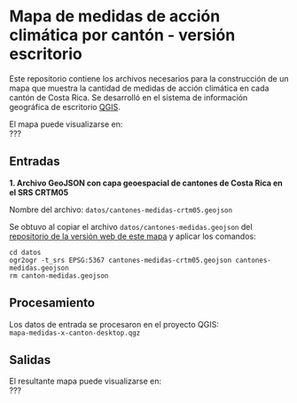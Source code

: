 # Mapa de medidas de acción climática por cantón - versión escritorio
Este repositorio contiene los archivos necesarios para la construcción de un mapa que muestra la cantidad de medidas de acción climática en cada cantón de Costa Rica. Se desarrolló en el sistema de información geográfica de escritorio [QGIS](https://www.qgis.org/).

El mapa puede visualizarse en:  
???

## Entradas
**1. Archivo GeoJSON con capa geoespacial de cantones de Costa Rica en el SRS CRTM05**  

Nombre del archivo: ```datos/cantones-medidas-crtm05.geojson```  

Se obtuvo al copiar el archivo ```datos/cantones-medidas.geojson``` del [repositorio de la versión web de este mapa](https://github.com/analisis-accion-climatica-adaptacion/mapa-medidas-x-canton-web) y aplicar los comandos:

```
cd datos
ogr2ogr -t_srs EPSG:5367 cantones-medidas-crtm05.geojson cantones-medidas.geojson
rm canton-medidas.geojson
```

## Procesamiento
Los datos de entrada se procesaron en el proyecto QGIS:  
```mapa-medidas-x-canton-desktop.qgz```

## Salidas
El resultante mapa puede visualizarse en:  
???

